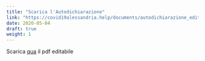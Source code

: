 ```yaml
---
title: "Scarica l'Autodichiarazione"
link: "https://covid19alessandria.help/documents/autodichiarazione_editabile_maggio_2020.pdf"
date: 2020-05-04
draft: true
weight: 1
---
```


Scarica [qua](/documents/autodichiarazione_editabile_maggio_2020.pdf) il pdf editabile

